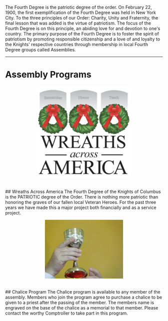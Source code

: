 The Fourth Degree is the patriotic degree of the order. On February 22, 1900, the first exemplification of the Fourth Degree was held in New York City. To the three principles of our Order: Charity, Unity and Fraternity, the final lesson that was added is the virtue of patriotism. The focus of the Fourth Degree is on this principle, an abiding love for and devotion to one's country. The primary purpose of the Fourth Degree is to foster the spirit of patriotism by promoting responsible citizenship and a love of and loyalty to the Knights' respective countries through membership in local Fourth Degree groups called Assemblies.

<hr>

# Assembly Programs

<p align="center"><img src="assets/img/waa.jpg" width="300"></p><br>
## Wreaths Across America
The Fourth Degree of the Knights of Columbus is the PATRIOTIC degree of the Order. There is nothing more patriotic than honoring the graves of our fallen local Veteran Heroes. For the past three years we have made this a major project both financially and as a service project. 


<p align="center"><img src="assets/img/chalise2.jpg" width="250"></p><br>
## Chalice Program
The Chalice program is available to any member of the assembly. Members who join the program agree to purchase a chalice to be given to a priest after the passing of the member. The members name is engraved on the base of the chalice as a memorial to that member. Please contact the worthy Comptroller to take part in this program.
